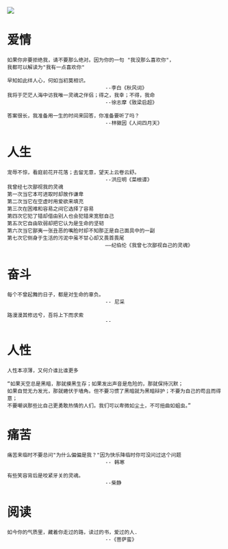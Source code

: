 ![](https://github.com/HandsomeFangzhihao/Reading-notes/tree/master/images/mingyan.jpg)
# 爱情
	如果你非要拒绝我，请不要那么绝对。因为你的一句	"我没那么喜欢你"，
	我都可以解读为"我有一点喜欢你"

	早知如此绊人心，何如当初莫相识。 				
									--李白《秋风词》
	我将于茫茫人海中访我唯一灵魂之伴侣；得之，我幸；不得，我命
									--徐志摩《致梁启超》
	
	答案很长，我准备用一生的时间来回答，你准备要听了吗？
									--林徽因《人间四月天》
# 人生

	宠辱不惊，看庭前花开花落；去留无意，望天上云卷云舒。
									--洪应明《菜根谭》
	我曾经七次鄙视我的灵魂
	第一次当它本可进取时却故作谦卑
	第二次当它在空虚时用爱欲来填充
	第三次在困难和容易之间它选择了容易
	第四次它犯了错却借由别人也会犯错来宽慰自己
	第五次它自由软弱却把它认为是生命的坚韧
	第六次当它鄙夷一张丑恶的嘴脸时却不知那正是自己面具中的一副
	第七次它侧身于生活的污泥中虽不甘心却又畏首畏尾
									——纪伯伦《我曾七次鄙视自己的灵魂》


# 奋斗
	每个不曾起舞的日子，都是对生命的辜负。 
									-- 尼采
	
	路漫漫其修远兮，吾将上下而求索              
									--	
# 人性
	人性本凉薄，又何介谁比谁更多
	
	“如果天空总是黑暗，那就摸黑生存；如果发出声音是危险的，那就保持沉默；
	如果自觉无力发光，那就蜷伏于墙角。但不要习惯了黑暗就为黑暗辩护；不要为自己的苟且而得意；
 	不要嘲讽那些比自己更勇敢热情的人们。我们可以卑微如尘土，不可扭曲如蛆虫。”
	
# 痛苦
	痛苦来临时不要总问"为什么偏偏是我？"因为快乐降临时你可没问过这个问题
									-- 韩寒
	
	有些笑容背后是咬紧牙关的灵魂。	
									--柴静

# 阅读
	如今你的气质里，藏着你走过的路，读过的书，爱过的人.
									--《菩萨蛮》
